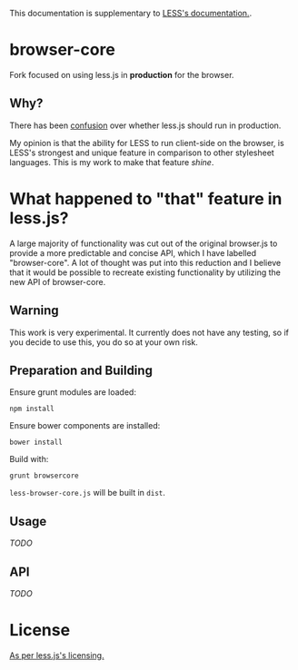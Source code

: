 This documentation is supplementary to [LESS's documentation.](https://github.com/less/less.js/blob/master/README.md).

browser-core
==
Fork focused on using less.js in **production** for the browser.

## Why?
There has been [confusion](https://github.com/less/less-docs/issues/6) over whether less.js should run in production.

My opinion is that the ability for LESS to run client-side on the browser, is LESS's strongest and unique feature in comparison to other stylesheet languages.
This is my work to make that feature *shine*.

# What happened to "that" feature in less.js?
A large majority of functionality was cut out of the original browser.js to provide a more predictable and concise API, which I have labelled "browser-core".
A lot of thought was put into this reduction and I believe that it would be possible to recreate existing functionality by utilizing the new API of browser-core.

## Warning
This work is very experimental. It currently does not have any testing, so if you decide to use this, you do so at your own risk.

## Preparation and Building

Ensure grunt modules are loaded:
````
npm install
````

Ensure bower components are installed:
````
bower install
````

Build with:
````
grunt browsercore
````
`less-browser-core.js` will be built in `dist`.

## Usage
*TODO*

## API
*TODO*

License
==
[As per less.js's licensing.](https://github.com/less/less.js/blob/master/LICENSE)